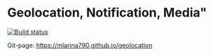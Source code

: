 # Geolocation, Notification, Media"

[![Build status](https://ci.appveyor.com/api/projects/status/0b9h8m7gnfj8nmo0?svg=true)](https://ci.appveyor.com/project/mlarina790/geolocation)

Git-page:  https://mlarina790.github.io/geolocation
